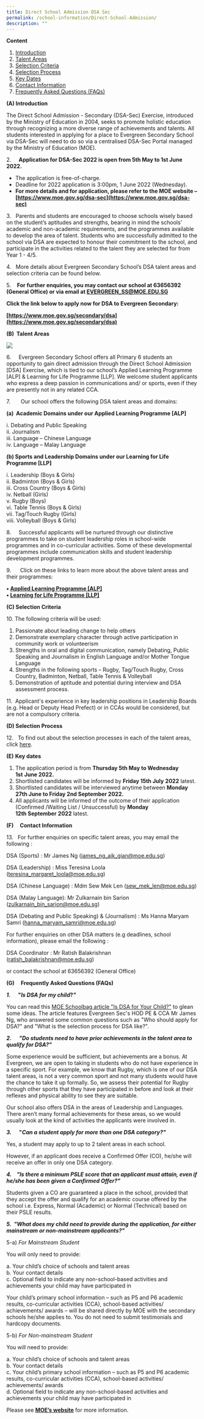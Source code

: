```yaml
---
title: Direct School Admission DSA Sec
permalink: /school-information/Direct-School-Admission/
description: ""
---
```

**Content**

1.  [Introduction](https://evergreensec.moe.edu.sg/direct-school-admission/#intro)
2.  [Talent Areas](https://evergreensec.moe.edu.sg/direct-school-admission/#talent_areas)
3.  [Selection Criteria](https://evergreensec.moe.edu.sg/direct-school-admission/#criteria)
4.  [Selection Process](https://evergreensec.moe.edu.sg/direct-school-admission/#process)
5.  [Key Dates](https://evergreensec.moe.edu.sg/direct-school-admission/#dates)
6.  [Contact Information](https://evergreensec.moe.edu.sg/direct-school-admission/#contact_info)
7.  [Frequently Asked Questions (FAQs)](https://evergreensec.moe.edu.sg/direct-school-admission/#FAQ)

**(A) Introduction**

The Direct School Admission - Secondary (DSA-Sec) Exercise, introduced by the Ministry of Education in 2004, seeks to promote holistic education through recognizing a more diverse range of achievements and talents. All students interested in applying for a place to Evergreen Secondary School via DSA-Sec will need to do so via a centralised DSA-Sec Portal managed by the Ministry of Education (MOE).

2.     **Application for DSA-Sec 2022 is open from 5th May to 1st June 2022.**

*   The application is free-of-charge.
*   Deadline for 2022 application is 3:00pm, 1 June 2022 (Wednesday).
*   **For more details and for application, please refer to the MOE website –[https://www.moe.gov.sg/dsa-sec](https://www.moe.gov.sg/dsa-sec)**

3.   Parents and students are encouraged to choose schools wisely based on the student’s aptitudes and strengths, bearing in mind the schools’ academic and non-academic requirements, and the programmes available to develop the area of talent. Students who are successfully admitted to the school via DSA are expected to honour their commitment to the school, and participate in the activities related to the talent they are selected for from Year 1 - 4/5.

4.   More details about Evergreen Secondary School’s DSA talent areas and selection criteria can be found below.

5.    **For further enquiries, you may contact our school at 63656392 (General Office) or via email at [EVERGREEN\_SS@MOE.EDU.SG](mailto:EVERGREEN_SS@MOE.EDU.SG)**

**Click the link below to apply now for DSA to Evergreen Secondary:**

**[https://www.moe.gov.sg/secondary/dsa](https://www.moe.gov.sg/secondary/dsa)**

**(B)  Talent Areas**

![](https://evergreensec.moe.edu.sg/wp-content/uploads/2022/05/Evergreen-Secondary-School-DSA-Advert-01b-2022-scaled.jpg)

6.     Evergreen Secondary School offers all Primary 6 students an opportunity to gain direct admission through the Direct School Admission \[DSA\] Exercise, which is tied to our school’s Applied Learning Programme \[ALP\] & Learning for Life Programme \[LLP\]. We welcome student applicants who express a deep passion in communications and/ or sports, even if they are presently not in any related CCA.

7.       Our school offers the following DSA talent areas and domains:

**(a)  Academic Domains under our Applied Learning Programme \[ALP\]**

i. Debating and Public Speaking  
ii. Journalism  
iii. Language – Chinese Language  
iv. Language – Malay Language

**(b) Sports and Leadership Domains under our Learning for Life Programme \[LLP\]**

i. Leadership (Boys & Girls)  
ii. Badminton (Boys & Girls)  
iii. Cross Country (Boys & Girls)  
iv. Netball (Girls)  
v. Rugby (Boys)  
vi. Table Tennis (Boys & Girls)  
vii. Tag/Touch Rugby (Girls)  
viii. Volleyball (Boys & Girls)

8.     Successful applicants will be nurtured through our distinctive programmes to take on student leadership roles in school-wide programmes and in co-curricular activities. Some of these developmental programmes include communication skills and student leadership development programmes.

9.      Click on these links to learn more about the above talent areas and their programmes:

**• [Applied Learning Programme \[ALP\]](https://evergreensec.moe.edu.sg/distinctive-school-programmes/applied-learning-programme/)**  
**• [Learning for Life Programme \[LLP\]](https://evergreensec.moe.edu.sg/distinctive-school-programmes/learning-for-life-programme/)**

**(C) Selection Criteria** 

10\. The following criteria will be used:

1.  Passionate about leading change to help others
2.  Demonstrate exemplary character through active participation in community work or volunteerism
3.  Strengths in oral and digital communication, namely Debating, Public Speaking and Journalism in English Language and/or Mother Tongue Language
4.  Strengths in the following sports – Rugby, Tag/Touch Rugby, Cross Country, Badminton, Netball, Table Tennis & Volleyball
5.  Demonstration of aptitude and potential during interview and DSA assessment process.

11.  Applicant's experience in key leadership positions in Leadership Boards (e.g. Head or Deputy Head Prefect) or in CCAs would be considered, but are not a compulsory criteria.

**(D) Selection Process**

12.   To find out about the selection processes in each of the talent areas, click [here](https://evergreensec.moe.edu.sg/wp-content/uploads/2022/05/Selection-Process-Information.pdf).

**(E)** **Key dates**

1.  The application period is from **Thursday 5th May to Wednesday 1st** **June 2022.**
2.  Shortlisted candidates will be informed by **Friday 15th July** **2022** latest.
3.  Shortlisted candidates will be interviewed anytime between **Monday 27th June to Friday 2nd September 2022.**
4.  All applicants will be informed of the outcome of their application (Confirmed /Waiting List / Unsuccessful) by **Monday 12th September** **2022** latest.

**(F)     Contact Information**

13.   For further enquiries on specific talent areas, you may email the following :

DSA (Sports) : Mr James Ng ([james\_ng\_aik\_gian@moe.edu.sg](https://evergreensec.moe.edu.sg/Downloads/james_ng_aik_gian@moe.edu.sg))

DSA (Leadership) : Miss Teresina Loola ([teresina\_margaret\_loola@moe.edu.sg](https://evergreensec.moe.edu.sg/Downloads/teresina_margaret_loola@moe.edu.sg))

DSA (Chinese Language) : Mdm Sew Mek Len ([sew\_mek\_len@moe.edu.sg](https://evergreensec.moe.edu.sg/Downloads/sew_mek_len@moe.edu.sg))

DSA (Malay Language): Mr Zulkarnain bin Sarion ([zulkarnain\_bin\_sarion@moe.edu.sg](https://evergreensec.moe.edu.sg/Downloads/zulkarnain_bin_sarion@moe.edu.sg))

DSA (Debating and Public Speaking) & (Journalism) : Ms Hanna Maryam Samri ([hanna\_maryam\_samri@moe.edu.sg](https://evergreensec.moe.edu.sg/Downloads/hanna_maryam_samri@moe.edu.sg))

For further enquiries on other DSA matters (e.g deadlines, school information), please email the following :

DSA Coordinator : Mr Ratish Balakrishnan ([ratish\_balakrishnan@moe.edu.sg](https://evergreensec.moe.edu.sg/Downloads/ratish_balakrishnan@moe.edu.sg))

or contact the school at 63656392 (General Office)

**(G)     Frequently Asked Questions (FAQs)**

**_1\._**     **"_Is DSA for my child_?_"_**

You can read this [MOE Schoolbag article "Is DSA for Your Child?"](https://www.schoolbag.edu.sg/story/is-dsa-for-your-child) to glean some ideas. The article features Evergreen Sec's HOD PE & CCA Mr James Ng, who answered some common questions such as "Who should apply for DSA?" and "What is the selection process for DSA like?".

**_2\._**     **_"Do students need to have prior achievements in the talent area to qualify for DSA?"_**

Some experience would be sufficient, but achievements are a bonus. At Evergreen, we are open to taking in students who do not have experience in a specific sport. For example, we know that Rugby, which is one of our DSA talent areas, is not a very common sport and not many students would have the chance to take it up formally. So, we assess their potential for Rugby through other sports that they have participated in before and look at their reflexes and physical ability to see they are suitable.

Our school also offers DSA in the areas of Leadership and Languages. There aren’t many formal achievements for these areas, so we would usually look at the kind of activities the applicants were involved in.

**_3\._**     **"_Can a student apply for more than one DSA category?"_**

Yes, a student may apply to up to 2 talent areas in each school.

However, if an applicant does receive a Confirmed Offer (CO), he/she will receive an offer in only one DSA category.

**_4.    "Is there a minimum PSLE score that an applicant must attain, even if he/she has been_** **_given_** **_a Confirmed Offer?"_**

Students given a CO are guaranteed a place in the school, provided that they accept the offer and qualify for an academic course offered by the school i.e. Express, Normal (Academic) or Normal (Technical) based on their PSLE results.

**_5.  "What does my child need to provide during the application, for either mainstream or non-mainstream applicants?"_**

5-a) _For Mainstream Student_

You will only need to provide:

a. Your child’s choice of schools and talent areas  
b. Your contact details  
c. Optional field to indicate any non-school-based activities and achievements your child may have participated in

Your child’s primary school information – such as P5 and P6 academic results, co-curricular activities (CCA), school-based activities/ achievements/ awards – will be shared directly by MOE with the secondary schools he/she applies to. You do not need to submit testimonials and hardcopy documents.

5-b) _For Non-mainstream Student_

You will need to provide:

a. Your child’s choice of schools and talent areas  
b. Your contact details  
c. Your child’s primary school information – such as P5 and P6 academic results, co-curricular activities (CCA), school-based activities/ achievements/ awards  
d. Optional field to indicate any non-school-based activities and achievements your child may have participated in

Please see [**MOE’s website**](https://www.moe.gov.sg/secondary/dsa/application?pt=Non-mainstream%20school) for more information.